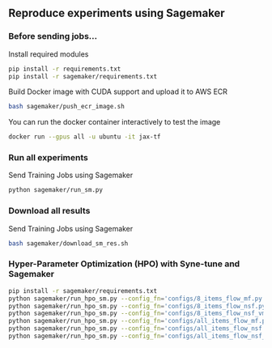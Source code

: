 ## Reproduce experiments using Sagemaker

### Before sending jobs...
Install required modules
```bash
pip install -r requirements.txt
pip install -r sagemaker/requirements.txt
```
Build Docker image with CUDA support and upload it to AWS ECR
```bash
bash sagemaker/push_ecr_image.sh
```
You can run the docker container interactively to test the image
```bash
docker run --gpus all -u ubuntu -it jax-tf
```

### Run all experiments
Send Training Jobs using Sagemaker
```bash
python sagemaker/run_sm.py
```

### Download all results
Send Training Jobs using Sagemaker
```bash
bash sagemaker/download_sm_res.sh
```

### Hyper-Parameter Optimization (HPO) with Syne-tune and Sagemaker

```bash
pip install -r sagemaker/requirements.txt
python sagemaker/run_hpo_sm.py --config_fn='configs/8_items_flow_mf.py' --smi_method='flow'
python sagemaker/run_hpo_sm.py --config_fn='configs/8_items_flow_nsf.py' --smi_method='flow'
python sagemaker/run_hpo_sm.py --config_fn='configs/8_items_flow_nsf_vmp_flow.py' --smi_method='vmp_flow'
python sagemaker/run_hpo_sm.py --config_fn='configs/all_items_flow_mf.py' --smi_method='flow'
python sagemaker/run_hpo_sm.py --config_fn='configs/all_items_flow_nsf.py' --smi_method='flow'
python sagemaker/run_hpo_sm.py --config_fn='configs/all_items_flow_nsf_vmp_flow.py' --smi_method='vmp_flow' --log_dir $HOME/spatial-smi-output/hpo_log_20230101 --alsologtostderr &
```
